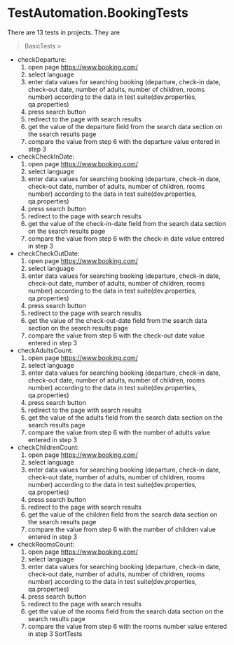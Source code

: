 # TestAutomation.BookingTests

There are 13 tests in projects. They are
> BasicTests >
 * checkDeparture:
      1. open page https://www.booking.com/
      2. select language 
      3. enter data values for searching booking (departure, check-in date, check-out date, number of adults, number of children, rooms number) 
      according to the data in test suite(dev.properties, qa.properties)
      4. press search button
      5. redirect to the page with search results
      6. get the value of the departure field from the search data section on the search results page
      7. compare the value from step 6 with the departure value entered in step 3
 * checkCheckInDate:
      1. open page https://www.booking.com/
      2. select language 
      3. enter data values for searching booking (departure, check-in date, check-out date, number of adults, number of children, rooms number) 
      according to the data in test suite(dev.properties, qa.properties)
      4. press search button
      5. redirect to the page with search results
      6. get the value of the check-in-date field from the search data section on the search results page
      7. compare the value from step 6 with the check-in date value entered in step 3
 * checkCheckOutDate:
      1. open page https://www.booking.com/
      2. select language 
      3. enter data values for searching booking (departure, check-in date, check-out date, number of adults, number of children, rooms number) 
      according to the data in test suite(dev.properties, qa.properties)
      4. press search button
      5. redirect to the page with search results
      6. get the value of the check-out-date field from the search data section on the search results page
      7. compare the value from step 6 with the check-out date value entered in step 3
 * checkAdultsCount:
      1. open page https://www.booking.com/
      2. select language 
      3. enter data values for searching booking (departure, check-in date, check-out date, number of adults, number of children, rooms number) 
      according to the data in test suite(dev.properties, qa.properties)
      4. press search button
      5. redirect to the page with search results
      6. get the value of the adults field from the search data section on the search results page
      7. compare the value from step 6 with the number of adults value entered in step 3
 * checkChildrenCount:
      1. open page https://www.booking.com/
      2. select language 
      3. enter data values for searching booking (departure, check-in date, check-out date, number of adults, number of children, rooms number) 
      according to the data in test suite(dev.properties, qa.properties)
      4. press search button
      5. redirect to the page with search results
      6. get the value of the children field from the search data section on the search results page
      7. compare the value from step 6 with the number of children value entered in step 3
 * checkRoomsCount:
      1. open page https://www.booking.com/
      2. select language 
      3. enter data values for searching booking (departure, check-in date, check-out date, number of adults, number of children, rooms number) 
      according to the data in test suite(dev.properties, qa.properties)
      4. press search button
      5. redirect to the page with search results
      6. get the value of the rooms field from the search data section on the search results page
      7. compare the value from step 6 with the rooms number value entered in step 3
 SortTests
  
    
